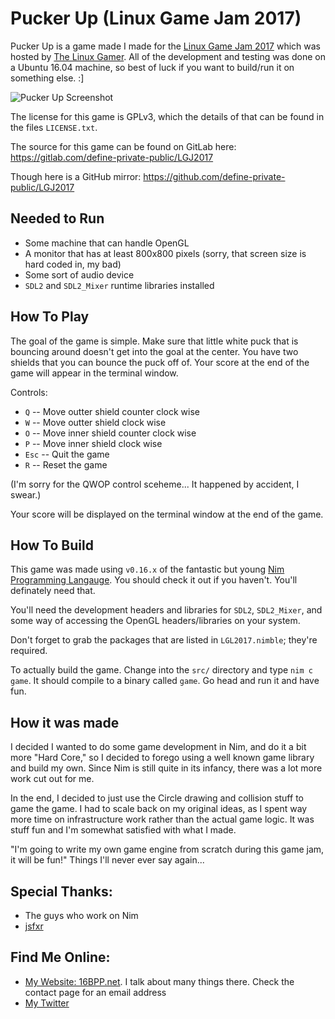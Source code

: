 Pucker Up (Linux Game Jam 2017)
===============================

Pucker Up is a game made I made for the [Linux Game Jam
2017](https://itch.io/jam/linux-jam-2017) which was hosted by [The Linux
Gamer](https://www.youtube.com/channel/UCv1Kcz-CuGM6mxzL3B1_Eiw).  All of the
development and testing was done on a Ubuntu 16.04 machine, so best of luck if
you want to build/run it on something else. :]

![Pucker Up
Screenshot](https://gitlab.com/define-private-public/LGJ2017/raw/stable/screenshots/pucker_up.png)

The license for this game is GPLv3, which the details of that can be found in
the files `LICENSE.txt`.

The source for this game can be found on GitLab here:
  https://gitlab.com/define-private-public/LGJ2017

Though here is a GitHub mirror:
  https://github.com/define-private-public/LGJ2017


Needed to Run
-------------
 
 - Some machine that can handle OpenGL
 - A monitor that has at least 800x800 pixels (sorry, that screen size is hard
   coded in, my bad)
 - Some sort of audio device
 - `SDL2` and `SDL2_Mixer` runtime libraries installed


How To Play
-----------
The goal of the game is simple.  Make sure that little white puck that is
bouncing around doesn't get into the goal at the center.  You have two shields
that you can bounce the puck off of.  Your score at the end of the game will
appear in the terminal window.

Controls:
 - `Q` -- Move outter shield counter clock wise
 - `W` -- Move outter shield clock wise
 - `O` -- Move inner shield counter clock wise
 - `P` -- Move inner shield clock wise
 - `Esc` -- Quit the game
 - `R` -- Reset the game

(I'm sorry for the QWOP control sceheme...  It happened by accident, I swear.)

Your score will be displayed on the terminal window at the end of the game.


How To Build
------------

This game was made using `v0.16.x` of the fantastic but young [Nim Programming
Langauge](https://nim-lang.org/).  You should check it out if you haven't.
You'll definately need that.

You'll need the development headers and libraries for `SDL2`, `SDL2_Mixer`, and
some way of accessing the OpenGL headers/libraries on your system.

Don't forget to grab the packages that are listed in `LGL2017.nimble`; they're
required.

To actually build the game.  Change into the `src/` directory and type `nim c
game`.  It should compile to a binary called `game`.  Go head and run it and
have fun.


How it was made
---------------

I decided I wanted to do some game development in Nim, and do it a bit more
"Hard Core," so I decided to forego using a well known game library and build my
own.  Since Nim is still quite in its infancy, there was a lot more work cut out
for me.

In the end, I decided to just use the Circle drawing and collision stuff to game
the game.  I had to scale back on my original ideas, as I spent way more time on
infrastructure work rather than the actual game logic.  It was stuff fun and I'm
somewhat satisfied with what I made.

"I'm going to write my own game engine from scratch during this game jam, it
will be fun!"  Things I'll never ever say again...


Special Thanks:
---------------
 - The guys who work on Nim
 - [jsfxr](http://github.grumdrig.com/jsfxr/)


Find Me Online:
---------------
 - [My Website: 16BPP.net](https://16bpp.net).  I talk about many things there.
   Check the contact page for an email address
 - [My Twitter](https://twitter.com/DefPriPub)


